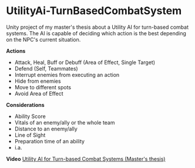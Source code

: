 # UtilityAi-TurnBasedCombatSystem

Unity project of my master's thesis about a Utility AI for turn-based combat systems. The AI is capable of deciding which action is the best depending on the NPC's current situation.

**Actions**
- Attack, Heal, Buff or Debuff (Area of Effect, Single Target)
- Defend (Self, Teammates)
- Interrupt enemies from executing an action
- Hide from enemies
- Move to different spots 
- Avoid Area of Effect 

**Considerations**
- Ability Score
- Vitals of an enemy/ally or the whole team
- Distance to an enemy/ally
- Line of Sight
- Preparation time of an ability
- i.a.

**Video**
[Utility AI for Turn-based Combat Systems (Master's thesis)](https://youtu.be/vC5f7ZzXhds) 